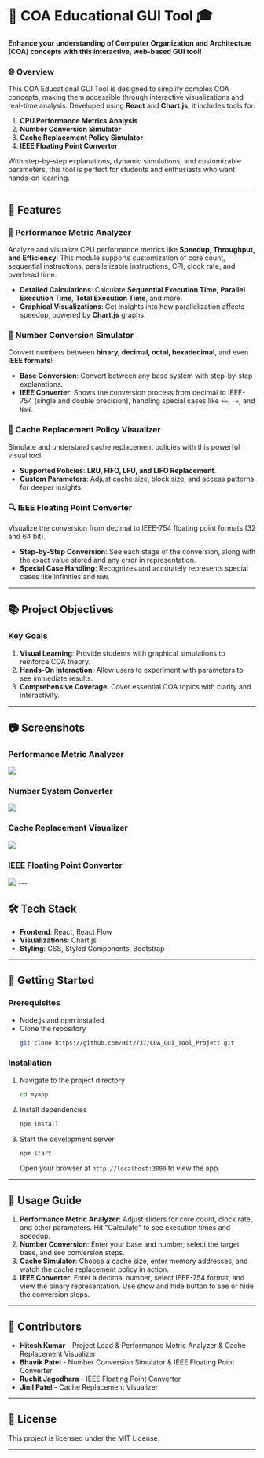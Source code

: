 # 🚀 COA Educational GUI Tool 🎓

**Enhance your understanding of Computer Organization and Architecture (COA) concepts with this interactive, web-based GUI tool!**

### 🌐 Overview
This COA Educational GUI Tool is designed to simplify complex COA concepts, making them accessible through interactive visualizations and real-time analysis. Developed using **React** and **Chart.js**, it includes tools for:

1. **CPU Performance Metrics Analysis**
2. **Number Conversion Simulator**
3. **Cache Replacement Policy Simulator**
4. **IEEE Floating Point Converter**

With step-by-step explanations, dynamic simulations, and customizable parameters, this tool is perfect for students and enthusiasts who want hands-on learning. 

---

## 🎨 Features

### 🧮 Performance Metric Analyzer
Analyze and visualize CPU performance metrics like **Speedup, Throughput, and Efficiency**! This module supports customization of core count, sequential instructions, parallelizable instructions, CPI, clock rate, and overhead time.

- **Detailed Calculations**: Calculate **Sequential Execution Time**, **Parallel Execution Time**, **Total Execution Time**, and more.
- **Graphical Visualizations**: Get insights into how parallelization affects speedup, powered by **Chart.js** graphs.

### 🔢 Number Conversion Simulator
Convert numbers between **binary, decimal, octal, hexadecimal**, and even **IEEE formats**!

- **Base Conversion**: Convert between any base system with step-by-step explanations.
- **IEEE Converter**: Shows the conversion process from decimal to IEEE-754 (single and double precision), handling special cases like `+∞`, `-∞`, and `NaN`.

### 🧩 Cache Replacement Policy Visualizer
Simulate and understand cache replacement policies with this powerful visual tool.

- **Supported Policies**: **LRU, FIFO, LFU, and LIFO Replacement**.
- **Custom Parameters**: Adjust cache size, block size, and access patterns for deeper insights.

### 🔍 IEEE Floating Point Converter
Visualize the conversion from decimal to IEEE-754 floating point formats (32 and 64 bit).

- **Step-by-Step Conversion**: See each stage of the conversion, along with the exact value stored and any error in representation.
- **Special Case Handling**: Recognizes and accurately represents special cases like infinities and `NaN`.

---

## 📚 Project Objectives

### Key Goals
1. **Visual Learning**: Provide students with graphical simulations to reinforce COA theory.
2. **Hands-On Interaction**: Allow users to experiment with parameters to see immediate results.
3. **Comprehensive Coverage**: Cover essential COA topics with clarity and interactivity.

---

## 📷 Screenshots

### Performance Metric Analyzer
<img src="img/PMA.png">

### Number System Converter
<img src="img/NC.png">

### Cache Replacement Visualizer
<img src="img/CS.png">

### IEEE Floating Point Converter
<img src="img/IEEE.png">
---

## 🛠️ Tech Stack

- **Frontend**: React, React Flow
- **Visualizations**: Chart.js
- **Styling**: CSS, Styled Components, Bootstrap

---

## 🚀 Getting Started

### Prerequisites
- Node.js and npm installed
- Clone the repository
  ```bash
  git clone https://github.com/Hit2737/COA_GUI_Tool_Project.git
  ```
  
### Installation
1. Navigate to the project directory
   ```bash
   cd myapp
   ```
2. Install dependencies
   ```bash
   npm install
   ```
3. Start the development server
   ```bash
   npm start
   ```
   Open your browser at `http://localhost:3000` to view the app.

---

## 📖 Usage Guide

1. **Performance Metric Analyzer**: Adjust sliders for core count, clock rate, and other parameters. Hit "Calculate" to see execution times and speedup.
2. **Number Conversion**: Enter your base and number, select the target base, and see conversion steps.
3. **Cache Simulator**: Choose a cache size, enter memory addresses, and watch the cache replacement policy in action.
4. **IEEE Converter**: Enter a decimal number, select IEEE-754 format, and view the binary representation. Use show and hide button to see or hide the conversion steps.

---

## 👥 Contributors
- **Hitesh Kumar** - Project Lead & Performance Metric Analyzer & Cache Replacement Visualizer
- **Bhavik Patel** - Number Conversion Simulator & IEEE Floating Point Converter 
- **Ruchit Jagodhara** - IEEE Floating Point Converter 
- **Jinil Patel** - Cache Replacement Visualizer

---

## 📄 License

This project is licensed under the MIT License.

---
